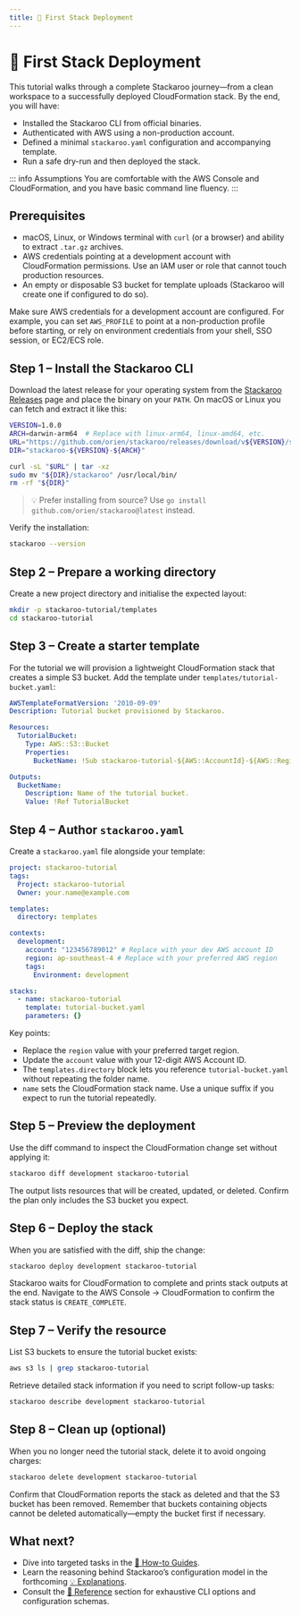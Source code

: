 ```yaml
---
title: 🎯 First Stack Deployment
---
```


# 🎯 First Stack Deployment

This tutorial walks through a complete Stackaroo journey—from a clean workspace to a successfully deployed CloudFormation stack. By the end, you will have:

- Installed the Stackaroo CLI from official binaries.
- Authenticated with AWS using a non-production account.
- Defined a minimal `stackaroo.yaml` configuration and accompanying template.
- Run a safe dry-run and then deployed the stack.

::: info Assumptions
You are comfortable with the AWS Console and CloudFormation, and you have basic command line fluency.
:::

## Prerequisites

- macOS, Linux, or Windows terminal with `curl` (or a browser) and ability to extract `.tar.gz` archives.
- AWS credentials pointing at a development account with CloudFormation permissions. Use an IAM user or role that cannot touch production resources.
- An empty or disposable S3 bucket for template uploads (Stackaroo will create one if configured to do so).

Make sure AWS credentials for a development account are configured. For example, you can set `AWS_PROFILE` to point at a non-production profile before starting, or rely on environment credentials from your shell, SSO session, or EC2/ECS role.

## Step 1 – Install the Stackaroo CLI

Download the latest release for your operating system from the [Stackaroo Releases](https://github.com/orien/stackaroo/releases) page and place the binary on your `PATH`. On macOS or Linux you can fetch and extract it like this:

```bash
VERSION=1.0.0
ARCH=darwin-arm64  # Replace with linux-arm64, linux-amd64, etc.
URL="https://github.com/orien/stackaroo/releases/download/v${VERSION}/stackaroo-${VERSION}-${ARCH}.tar.gz"
DIR="stackaroo-${VERSION}-${ARCH}"

curl -sL "$URL" | tar -xz
sudo mv "${DIR}/stackaroo" /usr/local/bin/
rm -rf "${DIR}"
```

> 💡 Prefer installing from source? Use `go install github.com/orien/stackaroo@latest` instead.

Verify the installation:

```bash
stackaroo --version
```

## Step 2 – Prepare a working directory

Create a new project directory and initialise the expected layout:

```bash
mkdir -p stackaroo-tutorial/templates
cd stackaroo-tutorial
```

## Step 3 – Create a starter template

For the tutorial we will provision a lightweight CloudFormation stack that creates a simple S3 bucket. Add the template under `templates/tutorial-bucket.yaml`:

```yaml
AWSTemplateFormatVersion: '2010-09-09'
Description: Tutorial bucket provisioned by Stackaroo.

Resources:
  TutorialBucket:
    Type: AWS::S3::Bucket
    Properties:
      BucketName: !Sub stackaroo-tutorial-${AWS::AccountId}-${AWS::Region}

Outputs:
  BucketName:
    Description: Name of the tutorial bucket.
    Value: !Ref TutorialBucket
```

## Step 4 – Author `stackaroo.yaml`

Create a `stackaroo.yaml` file alongside your template:

```yaml
project: stackaroo-tutorial
tags:
  Project: stackaroo-tutorial
  Owner: your.name@example.com

templates:
  directory: templates

contexts:
  development:
    account: "123456789012" # Replace with your dev AWS account ID
    region: ap-southeast-4 # Replace with your preferred AWS region
    tags:
      Environment: development

stacks:
  - name: stackaroo-tutorial
    template: tutorial-bucket.yaml
    parameters: {}
```

Key points:

- Replace the `region` value with your preferred target region.
- Update the `account` value with your 12-digit AWS Account ID.
- The `templates.directory` block lets you reference `tutorial-bucket.yaml` without repeating the folder name.
- `name` sets the CloudFormation stack name. Use a unique suffix if you expect to run the tutorial repeatedly.

## Step 5 – Preview the deployment

Use the diff command to inspect the CloudFormation change set without applying it:

```bash
stackaroo diff development stackaroo-tutorial
```

The output lists resources that will be created, updated, or deleted. Confirm the plan only includes the S3 bucket you expect.

## Step 6 – Deploy the stack

When you are satisfied with the diff, ship the change:

```bash
stackaroo deploy development stackaroo-tutorial
```

Stackaroo waits for CloudFormation to complete and prints stack outputs at the end. Navigate to the AWS Console → CloudFormation to confirm the stack status is `CREATE_COMPLETE`.

## Step 7 – Verify the resource

List S3 buckets to ensure the tutorial bucket exists:

```bash
aws s3 ls | grep stackaroo-tutorial
```

Retrieve detailed stack information if you need to script follow-up tasks:

```bash
stackaroo describe development stackaroo-tutorial
```

## Step 8 – Clean up (optional)

When you no longer need the tutorial stack, delete it to avoid ongoing charges:

```bash
stackaroo delete development stackaroo-tutorial
```

Confirm that CloudFormation reports the stack as deleted and that the S3 bucket has been removed. Remember that buckets containing objects cannot be deleted automatically—empty the bucket first if necessary.

## What next?

- Dive into targeted tasks in the [🔧 How-to Guides](/how-to/).
- Learn the reasoning behind Stackaroo’s configuration model in the forthcoming [💡 Explanations](/explanation/).
- Consult the [📘 Reference](/reference/) section for exhaustive CLI options and configuration schemas.
